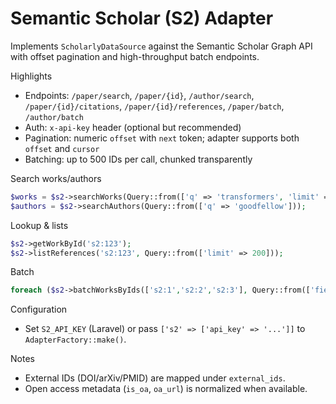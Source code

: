 # Semantic Scholar (S2) Adapter

Implements `ScholarlyDataSource` against the Semantic Scholar Graph API with offset pagination and high-throughput batch endpoints.

Highlights
- Endpoints: `/paper/search`, `/paper/{id}`, `/author/search`, `/paper/{id}/citations`, `/paper/{id}/references`, `/paper/batch`, `/author/batch`
- Auth: `x-api-key` header (optional but recommended)
- Pagination: numeric `offset` with `next` token; adapter supports both `offset` and `cursor`
- Batching: up to 500 IDs per call, chunked transparently

Search works/authors
```php
$works = $s2->searchWorks(Query::from(['q' => 'transformers', 'limit' => 100]));
$authors = $s2->searchAuthors(Query::from(['q' => 'goodfellow']));
```

Lookup & lists
```php
$s2->getWorkById('s2:123');
$s2->listReferences('s2:123', Query::from(['limit' => 200]));
```

Batch
```php
foreach ($s2->batchWorksByIds(['s2:1','s2:2','s2:3'], Query::from(['fields' => ['id','title']])) as $work) {}
```

Configuration
- Set `S2_API_KEY` (Laravel) or pass `['s2' => ['api_key' => '...']]` to `AdapterFactory::make()`.

Notes
- External IDs (DOI/arXiv/PMID) are mapped under `external_ids`.
- Open access metadata (`is_oa`, `oa_url`) is normalized when available.


